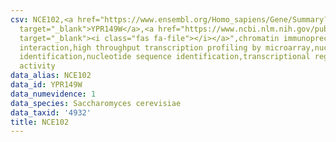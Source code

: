 ```yaml
---
csv: NCE102,<a href="https://www.ensembl.org/Homo_sapiens/Gene/Summary?db=core;g=YPR149W"
  target="_blank">YPR149W</a>,<a href="https://www.ncbi.nlm.nih.gov/pubmed/15169889"
  target="_blank"><i class="fas fa-file"></i></a>",chromatin immunoprecipitation assay,direct
  interaction,high throughput transcription profiling by microarray,nucleotide sequence
  identification,nucleotide sequence identification,transcriptional regulation,up-regulates
  activity
data_alias: NCE102
data_id: YPR149W
data_numevidence: 1
data_species: Saccharomyces cerevisiae
data_taxid: '4932'
title: NCE102
---
```

